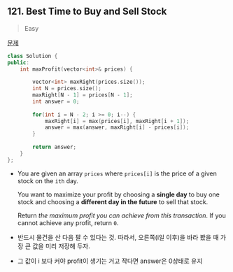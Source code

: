 ## 121. Best Time to Buy and Sell Stock

> Easy

[문제](https://leetcode.com/problems/best-time-to-buy-and-sell-stock/)



```c++
class Solution {
public:
    int maxProfit(vector<int>& prices) {
        
        vector<int> maxRight(prices.size());
        int N = prices.size();
        maxRight[N - 1] = prices[N - 1];
        int answer = 0;
        
        for(int i = N - 2; i >= 0; i--) {
            maxRight[i] = max(prices[i], maxRight[i + 1]);
            answer = max(answer, maxRight[i] - prices[i]);
        }
        
        return answer;
    }
};
```

- You are given an array `prices` where `prices[i]` is the price of a given stock on the `ith` day.

  You want to maximize your profit by choosing a **single day** to buy one stock and choosing a **different day in the future** to sell that stock.

  Return *the maximum profit you can achieve from this transaction*. If you cannot achieve any profit, return `0`.

- 반드시 물건을 산 다음 팔 수 있다는 것. 따라서, 오른쪽(i일 이후)을 바라 봤을 때 가장 큰 값을 미리 저장해 두자. 

- 그 값이 i 보다 커야 profit이 생기는 거고 작다면 answer은 0상태로 유지

